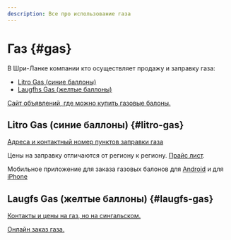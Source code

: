 ```yaml
---
description: Все про использование газа
---
```


# Газ {#gas}

В Шри-Ланке компании кто осуществляет продажу и заправку газа:

- [Litro Gas (синие баллоны)](#litro-gas)
- [Laugfhs Gas (желтые баллоны)](#laugfs-gas)

[Сайт объявлений, где можно купить газовые балоны.](https://ikman.lk/en/ads/sri-lanka/gas)

## Litro Gas (синие баллоны) {#litro-gas}

[Адреса и контактный номер пунктов заправки газа](https://www.litrogas.com/dealer-locator/)

Цены на заправку отличаются от региону к региону. [Прайс лист](https://www.litrogas.com/price-list/).

Мобильное приложение для заказа газовых балонов для [Android](https://play.google.com/store/apps/details?id=lk.litro.fixel) и для [iPhone](https://apps.apple.com/ru/app/litro-home-delivery/id1501085017)

## Laugfs Gas (желтые баллоны) {#laugfs-gas}

[Контакты и цены на газ, но на сингальском.](https://www.laugfsgas.lk/pop.php)

[Онлайн заказ газа.](https://www.laugfsgas.lk/gasorder/gasrefill.php)
